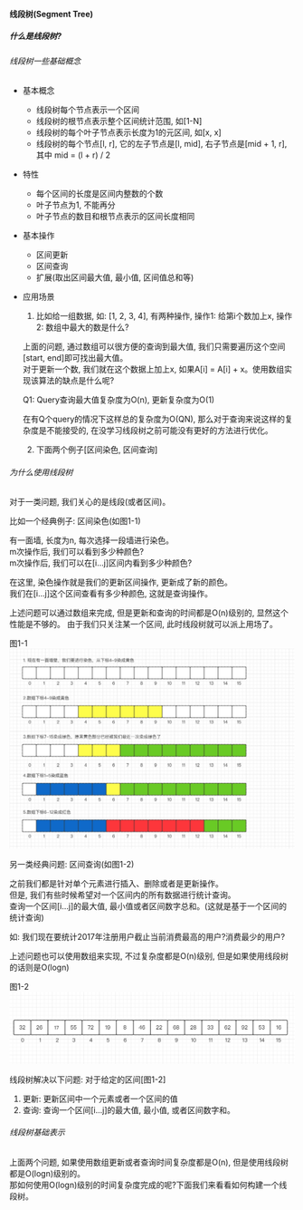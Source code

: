 #### 线段树(Segment Tree)


##### 什么是线段树?

###### 线段树一些基础概念

* 基本概念
  + 线段树每个节点表示一个区间
  + 线段树的根节点表示整个区间统计范围, 如[1-N]
  + 线段树的每个叶子节点表示长度为1的元区间, 如[x, x]
  + 线段树的每个节点[l, r], 它的左子节点是[l, mid], 右子节点是[mid + 1, r], 其中 mid = (l + r) / 2

* 特性
  + 每个区间的长度是区间内整数的个数
  + 叶子节点为1, 不能再分
  + 叶子节点的数目和根节点表示的区间长度相同

* 基本操作
  + 区间更新
  + 区间查询
  + 扩展(取出区间最大值, 最小值, 区间值总和等)

* 应用场景  
  1. 比如给一组数据, 如: [1, 2, 3, 4], 有两种操作, 操作1: 给第i个数加上x, 操作2: 数组中最大的数是什么?

  上面的问题, 通过数组可以很方便的查询到最大值, 我们只需要遍历这个空间[start, end]即可找出最大值。  
  对于更新一个数, 我们就在这个数据上加上x, 如果A[i] = A[i] + x。使用数组实现该算法的缺点是什么呢?  

  Q1: Query查询最大值复杂度为O(n), 更新复杂度为O(1)

  在有Q个query的情况下这样总的复杂度为O(QN), 那么对于查询来说这样的复杂度是不能接受的, 在没学习线段树之前可能没有更好的方法进行优化。

  2. 下面两个例子[区间染色, 区间查询]

###### 为什么使用线段树
对于一类问题, 我们关心的是线段(或者区间)。

比如一个经典例子: 区间染色(如图1-1)

有一面墙, 长度为n, 每次选择一段墙进行染色。  
m次操作后, 我们可以看到多少种颜色?  
m次操作后, 我们可以在[i...j]区间内看到多少种颜色?

在这里, 染色操作就是我们的更新区间操作, 更新成了新的颜色。  
我们在[i...j]这个区间查看有多少种颜色, 这就是查询操作。

上述问题可以通过数组来完成, 但是更新和查询的时间都是O(n)级别的, 显然这个性能是不够的。 由于我们只关注某一个区间, 此时线段树就可以派上用场了。


图1-1
 ![1-1](https://github.com/basebase/img_server/blob/master/common/segment01.png?raw=true)


另一类经典问题: 区间查询(如图1-2)

之前我们都是针对单个元素进行插入、删除或者是更新操作。  
但是, 我们有些时候希望对一个区间内的所有数据进行统计查询。  
查询一个区间[i...j]的最大值, 最小值或者区间数字总和。(这就是基于一个区间的统计查询)

如: 我们现在要统计2017年注册用户截止当前消费最高的用户?消费最少的用户?


上述问题也可以使用数组来实现, 不过复杂度都是O(n)级别, 但是如果使用线段树的话则是O(logn)


图1-2
 ![1-2](https://github.com/basebase/img_server/blob/master/common/segment02.png?raw=true)


线段树解决以下问题:
  对于给定的区间[图1-2]
  1. 更新: 更新区间中一个元素或者一个区间的值
  2. 查询: 查询一个区间[i...j]的最大值, 最小值, 或者区间数字和。



###### 线段树基础表示
上面两个问题, 如果使用数组更新或者查询时间复杂度都是O(n), 但是使用线段树都是O(logn)级别的。  
那如何使用O(logn)级别的时间复杂度完成的呢?下面我们来看看如何构建一个线段树。
